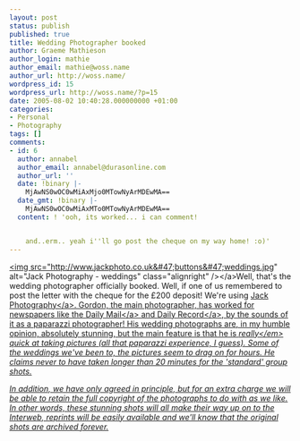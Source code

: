 ```yaml
---
layout: post
status: publish
published: true
title: Wedding Photographer booked
author: Graeme Mathieson
author_login: mathie
author_email: mathie@woss.name
author_url: http://woss.name/
wordpress_id: 15
wordpress_url: http://woss.name/?p=15
date: 2005-08-02 10:40:28.000000000 +01:00
categories:
- Personal
- Photography
tags: []
comments:
- id: 6
  author: annabel
  author_email: annabel@durasonline.com
  author_url: ''
  date: !binary |-
    MjAwNS0wOC0wMiAxMjo0MTowNyArMDEwMA==
  date_gmt: !binary |-
    MjAwNS0wOC0wMiAxMTo0MTowNyArMDEwMA==
  content: ! 'ooh, its worked... i can comment!


    and..erm.. yeah i''ll go post the cheque on my way home! :o)'
---
```

<a href="http:&#47;&#47;www.jackphoto.co.uk&#47;" title="Jack Photography"><img src="http:&#47;&#47;www.jackphoto.co.uk&#47;buttons&#47;weddings.jpg" alt="Jack Photography - weddings" class="alignright" &#47;><&#47;a>Well, that's the wedding photographer officially booked.  Well, if one of us remembered to post the letter with the cheque for the &pound;200 deposit!  We're using <a href="http:&#47;&#47;www.jackphoto.co.uk&#47;" title="Jack Photography">Jack Photography<&#47;a>.  Gordon, the main photographer, has worked for newspapers like the <a href="http:&#47;&#47;www.dailymail.co.uk" title="The Mail online">Daily Mail<&#47;a> and <a href="http:&#47;&#47;www.dailyrecord.co.uk&#47;" title="The Daily Record - Scottish News and Sport online">Daily Record<&#47;a>, by the sounds of it as a paparazzi photographer!  His wedding photographs are, in my humble opinion, absolutely stunning, but the main feature is that he is <em>really<&#47;em> quick at taking pictures (all that paparazzi experience, I guess).  Some of the weddings we've been to, the pictures seem to drag on for hours.  He claims never to have taken longer than 20 minutes for the 'standard' group shots.

In addition, we have only agreed in principle, but for an extra charge we will be able to retain the full copyright of the photographs to do with as we like.  In other words, these stunning shots will all make their way up on to the Interweb, reprints will be easily available and we'll know that the original shots are archived forever.
